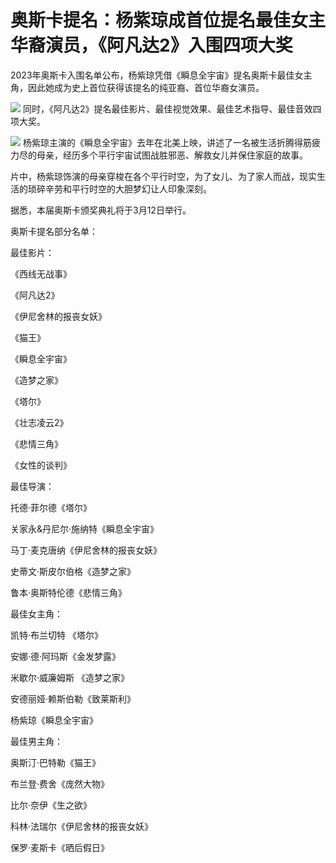 # 奥斯卡提名：杨紫琼成首位提名最佳女主华裔演员，《阿凡达2》入围四项大奖

2023年奥斯卡入围名单公布，杨紫琼凭借《瞬息全宇宙》提名奥斯卡最佳女主角，因此她成为史上首位获得该提名的纯亚裔、首位华裔女演员。

![](https://inews.gtimg.com/newsapp_bt/0/15625898817/1000)
同时，《阿凡达2》提名最佳影片、最佳视觉效果、最佳艺术指导、最佳音效四项大奖。

![](https://inews.gtimg.com/newsapp_bt/0/15518924691/1000)
杨紫琼主演的《瞬息全宇宙》去年在北美上映，讲述了一名被生活折腾得筋疲力尽的母亲，经历多个平行宇宙试图战胜邪恶、解救女儿并保住家庭的故事。

片中，杨紫琼饰演的母亲穿梭在各个平行时空，为了女儿、为了家人而战，现实生活的琐碎辛劳和平行时空的大胆梦幻让人印象深刻。

据悉，本届奥斯卡颁奖典礼将于3月12日举行。

奥斯卡提名部分名单：

最佳影片：

《西线无战事》

《阿凡达2》

《伊尼舍林的报丧女妖》

《猫王》

《瞬息全宇宙》

《造梦之家》

《塔尔》

《壮志凌云2》

《悲情三角》

《女性的谈判》

最佳导演：

托德·菲尔德《塔尔》

关家永&丹尼尔·施纳特《瞬息全宇宙》

马丁·麦克唐纳《伊尼舍林的报丧女妖》

史蒂文·斯皮尔伯格《造梦之家》

鲁本·奥斯特伦德《悲情三角》

最佳女主角：

凯特·布兰切特 《塔尔》

安娜·德·阿玛斯《金发梦露》

米歇尔·威廉姆斯 《造梦之家》

安德丽娅·赖斯伯勒《致莱斯利》

杨紫琼《瞬息全宇宙》

最佳男主角：

奥斯汀·巴特勒《猫王》

布兰登·费舍《庞然大物》

比尔·奈伊《生之欲》

科林·法瑞尔《伊尼舍林的报丧女妖》

保罗·麦斯卡《晒后假日》

